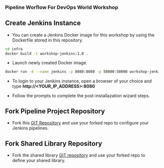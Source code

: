 ### Pipeline Worflow For DevOps World Workshop

## Create Jenkins Instance

* You can create a Jenkins Docker image for this workshop by using the Dockerfile stored in this repository.
```bash
cd infra
docker build -t workshop-jenkins:1.0 .
```
* Launch newly created Docker image.
```bash
docker run -d --name jenkins -p 8080:8080 -p 50000:50000 workshop-jenkins:1.0
```
* To login to your Jenkins instance, open a browser of your choice and type  **http://<YOUR_IP_ADDRESS>:8080**
  
* Follow the prompts to complete the post-installazation wizard steps.

## Fork Pipeline Project Repository
* Fork this [GIT Repository](https://github.com/AplimaTraining/pipeline-project) and use your forked repo
 to configure your Jenkins pipelines.

## Fork Shared Library Repository

* Fork the shared library [GIT repository](https://github.com/AplimaTraining/shared-library) and use your forked repo
  to define your shared library.
